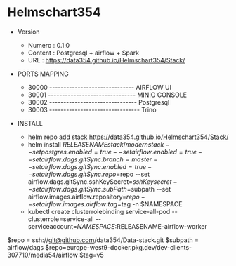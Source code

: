 # Helmschart354
- Version 
     - Numero : 0.1.0
     - Content : Postgresql + airflow + Spark
     - URL : https://data354.github.io/Helmschart354/Stack/

- PORTS MAPPING 
    - 30000   ------------------------------  AIRFLOW UI
    - 30001   ------------------------------- MINIO CONSOLE
    - 30002   ------------------------------- Postgresql
    - 30003   -------------------------------- Trino
    
- INSTALL
    - helm repo add stack https://data354.github.io/Helmschart354/Stack/
    - helm install $RELEASENAME stack/modernstack --set postgres.enabled=true --set airflow.enabled=true --set airflow.dags.gitSync.branch=master --set airflow.dags.gitSync.enabled=true --set airflow.dags.gitSync.repo=$repo   --set airflow.dags.gitSync.sshKeySecret=$sshKeysecret --set airflow.dags.gitSync.subPath=$subpath --set airflow.images.airflow.repository=$repo --set airflow.images.airflow.tag=$tag -n $NAMESPACE
    - kubectl create clusterrolebinding service-all-pod   --clusterrole=service-all    --serviceaccount=$NAMESPACE:$RELEASENAME-airflow-worker 
     
$repo = ssh://git@github.com/data354/Data-stack.git
$subpath = airflow/dags
$repo=europe-west9-docker.pkg.dev/dev-clients-307710/media54/airflow
$tag=v5

